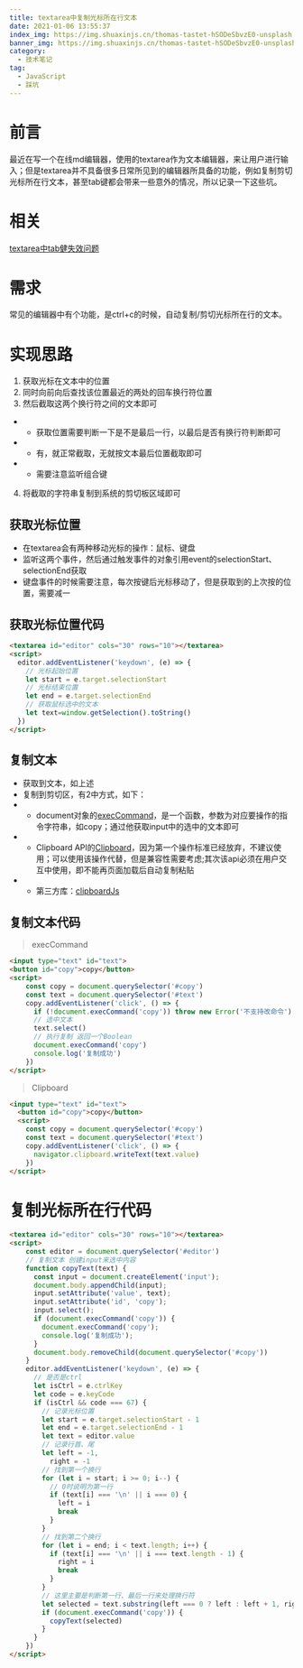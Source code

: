 ```yaml
---
title: textarea中复制光标所在行文本
date: 2021-01-06 13:55:37
index_img: https://img.shuaxinjs.cn/thomas-tastet-hSODeSbvzE0-unsplash.jpg
banner_img: https://img.shuaxinjs.cn/thomas-tastet-hSODeSbvzE0-unsplash.jpg
category:
  - 技术笔记
tag:
  - JavaScript
  - 踩坑
---
```

# 前言

最近在写一个在线md编辑器，使用的textarea作为文本编辑器，来让用户进行输入；但是textarea并不具备很多日常所见到的编辑器所具备的功能，例如复制剪切光标所在行文本，甚至tab键都会带来一些意外的情况，所以记录一下这些坑。

# 相关
[textarea中tab健失效问题](https://blog.shuaxindiary.cn/2020/12/27/%E6%8A%80%E6%9C%AF%E7%AC%94%E8%AE%B0/textarea%E6%A0%87%E7%AD%BEtab%E9%94%AE%E6%97%A0%E6%95%88/)

# 需求
常见的编辑器中有个功能，是ctrl+c的时候，自动复制/剪切光标所在行的文本。

# 实现思路
1. 获取光标在文本中的位置
2. 同时向前向后查找该位置最近的两处的回车换行符位置
3. 然后截取这两个换行符之间的文本即可
- - 获取位置需要判断一下是不是最后一行，以最后是否有换行符判断即可
- - 有，就正常截取，无就按文本最后位置截取即可
- - 需要注意监听组合键
4. 将截取的字符串复制到系统的剪切板区域即可

## 获取光标位置
- 在textarea会有两种移动光标的操作：鼠标、键盘
- 监听这两个事件，然后通过触发事件的对象引用event的selectionStart、selectionEnd获取
- 键盘事件的时候需要注意，每次按键后光标移动了，但是获取到的上次按的位置，需要减一

## 获取光标位置代码
```html
<textarea id="editor" cols="30" rows="10"></textarea>
<script>
  editor.addEventListener('keydown', (e) => {
    // 光标起始位置
    let start = e.target.selectionStart
    // 光标结束位置
    let end = e.target.selectionEnd
    // 获取鼠标选中的文本
    let text=window.getSelection().toString()
  })
</script>
```


## 复制文本
- 获取到文本，如上述
- 复制到剪切区，有2中方式，如下：
- - document对象的[execCommand](https://developer.mozilla.org/zh-CN/docs/Web/API/Document/execCommand)，是一个函数，参数为对应要操作的指令字符串，如copy；通过他获取input中的选中的文本即可
- - Clipboard API的[Clipboard](https://developer.mozilla.org/zh-CN/docs/Web/API/Clipboard)，因为第一个操作标准已经放弃，不建议使用；可以使用该操作代替，但是兼容性需要考虑;其次该api必须在用户交互中使用，即不能再页面加载后自动复制粘贴
- - 第三方库：[clipboardJs](https://github.com/zenorocha/clipboard.js)

## 复制文本代码
> execCommand
```html
<input type="text" id="text">
<button id="copy">copy</button>
<script>
    const copy = document.querySelector('#copy')
    const text = document.querySelector('#text')
    copy.addEventListener('click', () => {
      if (!document.execCommand('copy')) throw new Error('不支持改命令')
      // 选中文本
      text.select()
      // 执行复制 返回一个Boolean
      document.execCommand('copy')
      console.log('复制成功')
    })
</script>
```

> Clipboard
```html
<input type="text" id="text">
  <button id="copy">copy</button>
  <script>
    const copy = document.querySelector('#copy')
    const text = document.querySelector('#text')
    copy.addEventListener('click', () => {
      navigator.clipboard.writeText(text.value)
    })
</script>
```


# 复制光标所在行代码
```html
<textarea id="editor" cols="30" rows="10"></textarea>
<script>
    const editor = document.querySelector('#editor')
    // 复制文本 创建input来选中内容
    function copyText(text) {
      const input = document.createElement('input');
      document.body.appendChild(input);
      input.setAttribute('value', text);
      input.setAttribute('id', 'copy');
      input.select();
      if (document.execCommand('copy')) {
        document.execCommand('copy');
        console.log('复制成功');
      }
      document.body.removeChild(document.querySelector('#copy'))
    }
    editor.addEventListener('keydown', (e) => {
      // 是否是ctrl
      let isCtrl = e.ctrlKey
      let code = e.keyCode
      if (isCtrl && code === 67) {
        // 记录光标位置
        let start = e.target.selectionStart - 1
        let end = e.target.selectionEnd - 1
        let text = editor.value
        // 记录行首、尾
        let left = -1,
          right = -1
        // 找到第一个换行
        for (let i = start; i >= 0; i--) {
          // 0时说明为第一行
          if (text[i] === '\n' || i === 0) {
            left = i
            break
          }
        }
        // 找到第二个换行
        for (let i = end; i < text.length; i++) {
          if (text[i] === '\n' || i === text.length - 1) {
            right = i
            break
          }
        }
        // 这里主要是判断第一行、最后一行来处理换行符
        let selected = text.substring(left === 0 ? left : left + 1, right === text.length - 1 ? right + 1 : right)
        if (document.execCommand('copy')) {
          copyText(selected)
        }
      }
    })
</script>
```
